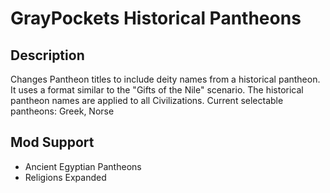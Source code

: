 # GrayPockets Historical Pantheons

## Description

Changes Pantheon titles to include deity names from a historical pantheon. It uses a format similar to the "Gifts of the Nile" scenario.
The historical pantheon names are applied to all Civilizations. Current selectable pantheons: Greek, Norse

## Mod Support

* Ancient Egyptian Pantheons
* Religions Expanded

